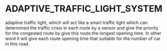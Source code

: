 # ADAPTIVE_TRAFFIC_LIGHT_SYSTEM
adaptive traffic light, which will act like a smart traffic light which can determined the traffic crisis in each route by a sensor and give the priority for the congested route by give this route the longest opening time. In other word it will give each route opening time that suitable for the number of car in this road.
